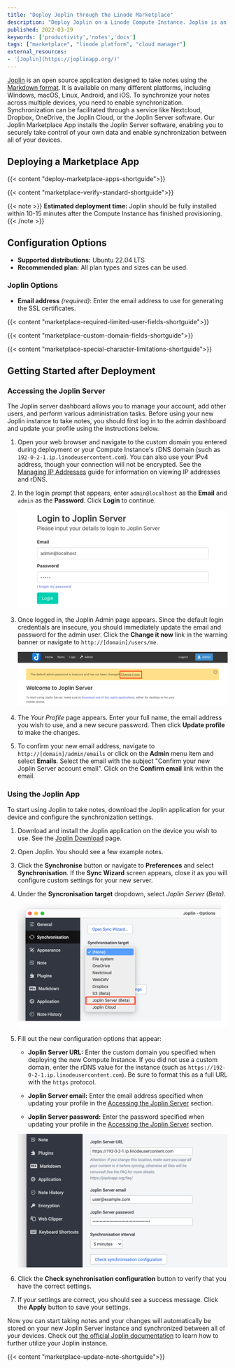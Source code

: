 ```yaml
---
title: "Deploy Joplin through the Linode Marketplace"
description: "Deploy Joplin on a Linode Compute Instance. Joplin is an open source note-taking app."
published: 2022-03-29
keywords: ['productivity','notes','docs']
tags: ["marketplace", "linode platform", "cloud manager"]
external_resources:
- '[Joplin](https://joplinapp.org/)'
---
```


[Joplin](https://joplinapp.org/) is an open source application designed to take notes using the [Markdown format](https://joplinapp.org/markdown/). It is available on many different platforms, including Windows, macOS, Linux, Android, and iOS. To synchronize your notes across multiple devices, you need to enable synchronization. Synchronization can be facilitated through a service like Nextcloud, Dropbox, OneDrive, the Joplin Cloud, or the Joplin Server software. Our Joplin Marketplace App installs the Joplin Server software, enabling you to securely take control of your own data and enable synchronization between all of your devices.

## Deploying a Marketplace App

{{< content "deploy-marketplace-apps-shortguide">}}

{{< content "marketplace-verify-standard-shortguide">}}

{{< note >}}
**Estimated deployment time:** Joplin should be fully installed within 10-15 minutes after the Compute Instance has finished provisioning.
{{< /note >}}

## Configuration Options

- **Supported distributions:** Ubuntu 22.04 LTS
- **Recommended plan:** All plan types and sizes can be used.

### Joplin Options

- **Email address** *(required)*: Enter the email address to use for generating the SSL certificates.

{{< content "marketplace-required-limited-user-fields-shortguide">}}

{{< content "marketplace-custom-domain-fields-shortguide">}}

{{< content "marketplace-special-character-limitations-shortguide">}}

## Getting Started after Deployment

### Accessing the Joplin Server

The Joplin server dashboard allows you to manage your account, add other users, and perform various administration tasks. Before using your new Joplin instance to take notes, you should first log in to the admin dashboard and update your profile using the instructions below.

1. Open your web browser and navigate to the custom domain you entered during deployment or your Compute Instance's rDNS domain (such as `192-0-2-1.ip.linodeusercontent.com`). You can also use your IPv4 address, though your connection will not be encrypted. See the [Managing IP Addresses](/docs/products/compute/compute-instances/guides/manage-ip-addresses/) guide for information on viewing IP addresses and rDNS.

1. In the login prompt that appears, enter `admin@localhost` as the **Email** and `admin` as the **Password**. Click **Login** to continue.

    ![Screenshot of the Joplin login form](joplin-login.png)

1. Once logged in, the Joplin Admin page appears. Since the default login credentials are insecure, you should immediately update the email and password for the admin user. Click the **Change it now** link in the warning banner or navigate to `http://[domain]/users/me`.

    ![Screenshot of the reset password prompt.](joplin-admin-change-password-prompt.png)

1. The *Your Profile* page appears. Enter your full name, the email address you wish to use, and a new secure password. Then click **Update profile** to make the changes.

1.  To confirm your new email address, navigate to `http://[domain]/admin/emails` or click on the **Admin** menu item and select **Emails**. Select the email with the subject "Confirm your new Joplin Server account email". Click on the **Confirm email** link within the email.

### Using the Joplin App

To start using Joplin to take notes, download the Joplin application for your device and configure the synchronization settings.

1. Download and install the Joplin application on the device you wish to use. See the [Joplin Download](https://joplinapp.org/download) page.

1. Open Joplin. You should see a few example notes.

1. Click the **Synchronise** button or navigate to **Preferences** and select **Synchronisation**. If the **Sync Wizard** screen appears, close it as you will configure custom settings for your new server.

1. Under the **Syncronisation target** dropdown, select *Joplin Server (Beta)*.

    ![Screenshot of the synchronization options](joplin-sync-target.png)

1. Fill out the new configuration options that appear:

    - **Joplin Server URL:** Enter the custom domain you specified when deploying the new Compute Instance. If you did not use a custom domain, enter the rDNS value for the instance (such as `https://192-0-2-1.ip.linodeusercontent.com`). Be sure to format this as a full URL with the `https` protocol.

    - **Joplin Server email:** Enter the email address specified when updating your profile in the [Accessing the Joplin Server](#accessing-the-joplin-server) section.

    - **Joplin Server password:** Enter the password specified when updating your profile in the [Accessing the Joplin Server](#accessing-the-joplin-server) section.

    ![Screenshot of additional synchronization settings](joplin-sync-settings.png)

1. Click the **Check synchronisation configuration** button to verify that you have the correct settings.

1. If your settings are correct, you should see a success message. Click the **Apply** button to save your settings.

Now you can start taking notes and your changes will automatically be stored on your new Joplin Server instance and synchronized between all of your devices. Check out [the official Joplin documentation](https://joplinapp.org/help/) to learn how to further utilize your Joplin instance.

{{< content "marketplace-update-note-shortguide">}}